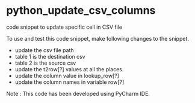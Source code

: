 # python_update_csv_columns
code snippet to update specific cell in CSV file

To use and test this code snippet, make following changes to the snippet. 
  - update the csv file path
  - table 1 is the destination csv
  - table 2 is the source csv
  - update the t2row[?] values at all the places.
  - update the column value in lookup_row[?]
  - update the column names in variable row[?]

Note : This code has been developed using PyCharm IDE. 
